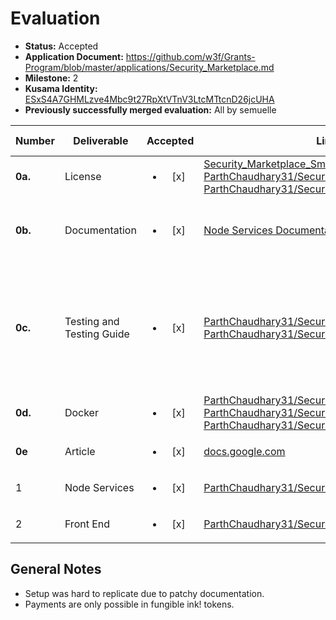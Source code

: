 # Evaluation

- **Status:** Accepted
- **Application Document:** https://github.com/w3f/Grants-Program/blob/master/applications/Security_Marketplace.md
- **Milestone:** 2
- **Kusama Identity:** [ESxS4A7GHMLzve4Mbc9t27RpXtVTnV3LtcMTtcnD26jcUHA](https://polkascan.io/pre/kusama/account/ESxS4A7GHMLzve4Mbc9t27RpXtVTnV3LtcMTtcnD26jcUHA)
- **Previously successfully merged evaluation:** All by semuelle

| Number | Deliverable | Accepted | Link | Evaluation Notes |
| ------ | ----------- | :------: | ---- |----------------- |
| **0a.**| License | <ul><li>[x]</li></ul> | [Security_Marketplace_Smartcontract](https://github.com/ParthChaudhary31/Security_Marketplace_Smartcontract/blob/b32d3aba5d47220cdfb0b1393a72d820a09f5b70/UNLICENSE.txt), [ParthChaudhary31/Security_Marketplace_Frontend](https://github.com/ParthChaudhary31/Security_Marketplace_Frontend/blob/4ef85dfbe4432cd532f4c30e836ba8bd64ab1e88/UNLICENSE.txt), [ParthChaudhary31/Security_Marketplace_Backend](https://github.com/ParthChaudhary31/Security_Marketplace_Backend/blob/50fed1863f0be3e784bd087098a425299c4a1d63/UNLICENSE.txt) | Unlicense |
| **0b.** | Documentation | <ul><li>[x] </li></ul> | [Node Services Documentation](https://github.com/ParthChaudhary31/Security_Marketplace_Backend/blob/main/AuditBazaarBackendArchitecture.docx) | See also READMEs in individual repos |
| **0c.** | Testing and Testing Guide | <ul><li>[x]</li></ul> | [ParthChaudhary31/Security_Marketplace_Frontend](https://github.com/ParthChaudhary31/Security_Marketplace_Frontend/blob/4ef85dfbe4432cd532f4c30e836ba8bd64ab1e88/README.md), [ParthChaudhary31/Security_Marketplace_Backend](https://github.com/ParthChaudhary31/Security_Marketplace_Backend/tree/50fed1863f0be3e784bd087098a425299c4a1d63#testing) | Test and setup guides spread across readmes and pdfs in repos and folders. |
| **0d.** | Docker | <ul><li>[x]</li></ul> | [ParthChaudhary31/Security_Marketplace_Frontend](https://github.com/ParthChaudhary31/Security_Marketplace_Frontend/blob/4ef85dfbe4432cd532f4c30e836ba8bd64ab1e88/static_build_audit_bazaar/Dockerfile), [ParthChaudhary31/Security_Marketplace_Backend](https://github.com/ParthChaudhary31/Security_Marketplace_Backend/blob/50fed1863f0be3e784bd087098a425299c4a1d63/docker-compose.yaml), [ParthChaudhary31/Security_Marketplace_Cron](https://github.com/ParthChaudhary31/Security_Marketplace_Cron/blob/5b5e6826ee911d003bd4ea9456fffe94d84d6cab/docker-compose.yaml) | — |
| **0e** | Article | <ul><li>[x] </li></ul> | [docs.google.com](https://docs.google.com/document/d/1AnJQgGjM3Xd0gUYXi3HUsFYjcZ0cV4jDKLjt5qqAuks/edit) | — |
| 1 | Node Services | <ul><li>[x] </li></ul> | [ParthChaudhary31/Security_Marketplace_Cron](https://github.com/ParthChaudhary31/Security_Marketplace_Cron/tree/5b5e6826ee911d003bd4ea9456fffe94d84d6cab) | — |
| 2 | Front End | <ul><li>[x] </li></ul> | [ParthChaudhary31/Security_Marketplace_Frontend](https://github.com/ParthChaudhary31/Security_Marketplace_Frontend/tree/b7cddb20850688eb89c8ffc301a6756a7d49f7d5) | — |


## General Notes

- Setup was hard to replicate due to patchy documentation.
- Payments are only possible in fungible ink! tokens.
